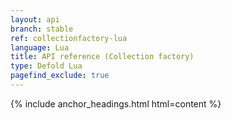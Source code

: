 ```yaml
---
layout: api
branch: stable
ref: collectionfactory-lua
language: Lua
title: API reference (Collection factory)
type: Defold Lua
pagefind_exclude: true
---
```

{% include anchor_headings.html html=content %}